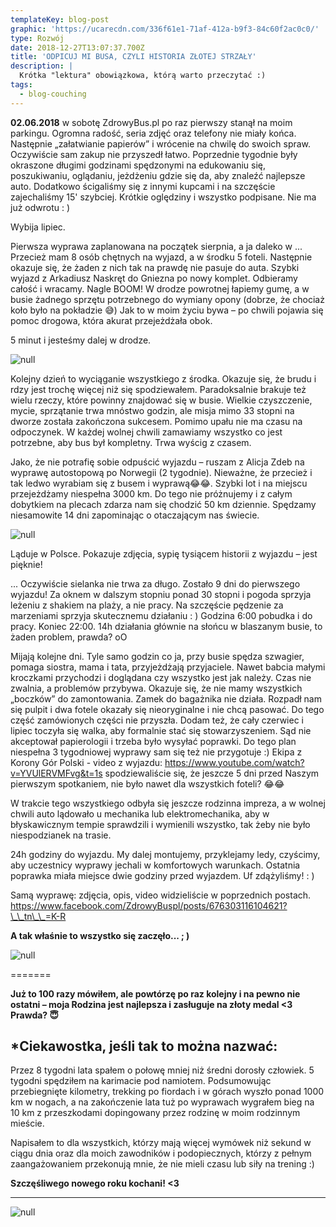 ```yaml
---
templateKey: blog-post
graphic: 'https://ucarecdn.com/336f61e1-71af-412a-b9f3-84c60f2ac0c0/'
type: Rozwój
date: 2018-12-27T13:07:37.700Z
title: 'ODPICUJ MI BUSA, CZYLI HISTORIA ZŁOTEJ STRZAŁY'
description: |
  Krótka "lektura" obowiązkowa, którą warto przeczytać :) 
tags:
  - blog-couching
---
```

**02.06.2018** w sobotę ZdrowyBus.pl po raz pierwszy stanął na moim parkingu. Ogromna radość, seria zdjęć oraz telefony nie miały końca. Następnie „załatwianie papierów” i wrócenie na chwilę do swoich spraw. Oczywiście sam zakup nie przyszedł łatwo. Poprzednie tygodnie były okraszone długimi godzinami spędzonymi na edukowaniu się, poszukiwaniu, oglądaniu, jeżdżeniu gdzie się da, aby znaleźć najlepsze auto. Dodatkowo ścigaliśmy się z innymi kupcami i na szczęście zajechaliśmy 15' szybciej. Krótkie oględziny i wszystko podpisane. Nie ma już odwrotu : )

Wybija lipiec. 

Pierwsza wyprawa zaplanowana na początek sierpnia, a ja daleko w ... Przecież mam 8 osób chętnych na wyjazd, a w środku 5 foteli. Następnie okazuje się, że żaden z nich tak na prawdę nie pasuje do auta. Szybki wyjazd z Arkadiusz Naskręt do Gniezna po nowy komplet. Odbieramy całość i wracamy. Nagle BOOM! W drodze powrotnej łapiemy gumę, a w busie żadnego sprzętu potrzebnego do wymiany opony (dobrze, że chociaż koło było na pokładzie 😅) Jak to w moim życiu bywa – po chwili pojawia się pomoc drogowa, która akurat przejeżdżała obok. 

5 minut i jesteśmy dalej w drodze. 

![null](https://ucarecdn.com/db1b51e2-74da-478b-81ac-c077d9ca7f31/)

Kolejny dzień to wyciąganie wszystkiego z środka. Okazuje się, że brudu i rdzy jest trochę więcej niż się spodziewałem. Paradoksalnie brakuje też wielu rzeczy, które powinny znajdować się w busie. Wielkie czyszczenie, mycie, sprzątanie trwa mnóstwo godzin, ale misja mimo 33 stopni na dworze została zakończona sukcesem. Pomimo upału nie ma czasu na odpoczynek. W każdej wolnej chwili zamawiamy wszystko co jest potrzebne, aby bus był kompletny. Trwa wyścig z czasem. 

Jako, że nie potrafię sobie odpuścić wyjazdu – ruszam z Alicja Zdeb na wyprawę autostopową po Norwegii (2 tygodnie). Nieważne, że przecież i tak ledwo wyrabiam się z busem i wyprawą😂😂. Szybki lot i na miejscu przejeżdżamy niespełna 3000 km. Do tego nie próżnujemy i z całym dobytkiem na plecach zdarza nam się chodzić 50 km dziennie. Spędzamy niesamowite 14 dni zapominając o otaczającym nas świecie. 

![null](https://ucarecdn.com/04cad681-9e4e-4680-ade8-235349ab503c/)

Ląduje w Polsce. Pokazuje zdjęcia, sypię tysiącem historii z wyjazdu – jest pięknie! 

... Oczywiście sielanka nie trwa za długo. Zostało 9 dni do pierwszego wyjazdu! Za oknem w dalszym stopniu ponad 30 stopni i pogoda sprzyja leżeniu z shakiem na plaży, a nie pracy. Na szczęście pędzenie za marzeniami sprzyja skutecznemu działaniu : ) Godzina 6:00 pobudka i do pracy. Koniec 22:00. 14h działania głównie na słońcu w blaszanym busie, to żaden problem, prawda? oO

Mijają kolejne dni. Tyle samo godzin co ja, przy busie spędza szwagier, pomaga siostra, mama i tata, przyjeżdżają przyjaciele. Nawet babcia małymi kroczkami przychodzi i doglądana czy wszystko jest jak należy. Czas nie zwalnia, a problemów przybywa. Okazuje się, że nie mamy wszystkich „boczków” do zamontowania. Zamek do bagażnika nie działa. Rozpadł nam się pulpit i dwa fotele okazały się nieoryginalne i nie chcą pasować. Do tego część zamówionych części nie przyszła. Dodam też, że cały czerwiec i lipiec toczyła się walka, aby formalnie stać się stowarzyszeniem. Sąd nie akceptował papierologii i trzeba było wysyłać poprawki. Do tego plan niespełna 3 tygodniowej wyprawy sam się też nie przygotuje :) Ekipa z Korony Gór Polski - video z wyjazdu: https://www.youtube.com/watch?v=YVUlERVMFvg&t=1s  spodziewaliście się, że jeszcze 5 dni przed Naszym pierwszym spotkaniem, nie było nawet dla wszystkich foteli? 😂😂

W trakcie tego wszystkiego odbyła się jeszcze rodzinna impreza, a w wolnej chwili auto lądowało u mechanika lub elektromechanika, aby w błyskawicznym tempie sprawdzili i wymienili wszystko, tak żeby nie było niespodzianek na trasie. 

24h godziny do wyjazdu. My dalej montujemy, przyklejamy ledy, czyścimy, aby uczestnicy wyprawy jechali w komfortowych warunkach. Ostatnia poprawka miała miejsce dwie godziny przed wyjazdem. Uf zdążyliśmy! : )

Samą wyprawę: zdjęcia, opis, video widzieliście w poprzednich postach. https://www.facebook.com/ZdrowyBuspl/posts/676303116104621?\_\_tn\_\_=K-R 

**A tak właśnie to wszystko się zaczęło... ; )**

![null](https://ucarecdn.com/373bcdb9-d19f-49d5-a4e3-e0e380a51c37/)

\=======

**Już to 100 razy mówiłem, ale powtórzę po raz kolejny i na pewno nie ostatni – moja Rodzina jest najlepsza i zasługuje na złoty medal <3 Prawda? 😇**

## \*Ciekawostka, jeśli tak to można nazwać:

Przez 8 tygodni lata spałem o połowę mniej niż średni dorosły człowiek. 5 tygodni spędziłem na karimacie pod namiotem. Podsumowując przebiegnięte kilometry, trekking po fiordach i w górach wyszło ponad 1000 km w nogach, a na zakończenie lata tuż po wyprawach wygrałem bieg na 10 km z przeszkodami dopingowany przez rodzinę w moim rodzinnym mieście. 

Napisałem to dla wszystkich, którzy mają więcej wymówek niż sekund w ciągu dnia oraz dla moich zawodników i podopiecznych, którzy z pełnym zaangażowaniem przekonują mnie, że nie mieli czasu lub siły na trening :)

**Szczęśliwego nowego roku kochani! <3**

- - -

![null](https://ucarecdn.com/84793612-deca-4805-83d8-3aef0ba33396/)
